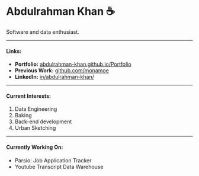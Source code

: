 # Abdulrahman Khan ☕
Software and data enthusiast. 

---
#### Links:

- **Portfolio:** [abdulrahman-khan.github.io/Portfolio](https://abdulrahman-khan.github.io/Portfolio/)
- **Previous Work:** [github.com/monamoe](https://github.com/monamoe)
- **LinkedIn:** [in/abdulrahman-khan/](https://www.linkedin.com/in/abdulrahman-khan/)
---

#### Current Interests:

1. Data Engineering
2. Baking
3. Back-end development
4. Urban Sketching

---

#### Currently Working On:

- Parsio: Job Application Tracker
- Youtube Transcript Data Warehouse



